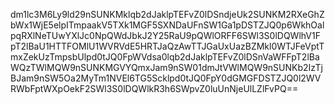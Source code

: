 dm1lc3M6Ly9ld29nSUNKMklqb2dJaklpTEFvZ0lDSndjeUk2SUNKM2RXeGhZbWx1WjE5elpITmpaakV5TXk1MGF5SXNDaUFnSW1Ga1pDSTZJQ0p6WkhOalpqRXlNeTUwYXlJc0NpQWdJbkJ2Y25RaU9pQWlORFF6SWl3S0lDQWlhV1FpT2lBaU1HTTFOMlU1WVRVdE5HRTJaQzAwTTJGaUxUazBZMkl0WTJFeVptTmxZekUzTmpsbUlpd0tJQ0FpWVdsa0lqb2dJaklpTEFvZ0lDSnVaWFFpT2lBaWQzTWlMQW9nSUNKMGVYQmxJam9nSW01dmJtVWlMQW9nSUNKb2IzTjBJam9nSW5Oa2MyTm1NVEl6TG5Scklpd0tJQ0FpY0dGMGFDSTZJQ0l2WVRWbFptWXpOekF2SWl3S0lDQWlkR3h6SWpvZ0luUnNjeUlLZlFvPQ==
